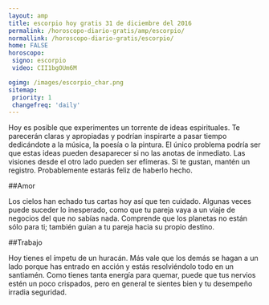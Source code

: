 ```yaml
---
layout: amp
title: escorpio hoy gratis 31 de diciembre del 2016 
permalink: /horoscopo-diario-gratis/amp/escorpio/
normallink: /horoscopo-diario-gratis/escorpio/
home: FALSE
horoscopo:
 signo: escorpio
 video: CII1bgOUm6M

ogimg: /images/escorpio_char.png
sitemap:
 priority: 1
 changefreq: 'daily'
---
```



Hoy es posible que experimentes un torrente de ideas espirituales. Te parecerán claras y apropiadas y podrían inspirarte a pasar tiempo dedicándote a la música, la poesía o la pintura. El único problema podría ser que estas ideas pueden desaparecer si no las anotas de inmediato. Las visiones desde el otro lado pueden ser efímeras. Si te gustan, mantén un registro. Probablemente estarás feliz de haberlo hecho.

##Amor

Los cielos han echado tus cartas hoy así que ten cuidado. Algunas veces puede suceder lo inesperado, como que tu pareja vaya a un viaje de negocios del que no sabías nada. Comprende que los planetas no están sólo para ti; también guían a tu pareja hacia su propio destino.

##Trabajo

Hoy tienes el ímpetu de un huracán. Más vale que los demás se hagan a un lado porque has entrado en acción y estás resolviéndolo todo en un santiamén. Como tienes tanta energía para quemar, puede que tus nervios estén un poco crispados, pero en general te sientes bien y tu desempeño irradia seguridad.